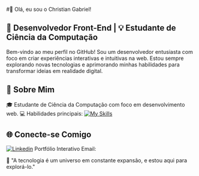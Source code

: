#👋 Olá, eu sou o Christian Gabriel!

## 🎨 Desenvolvedor Front-End | 💡 Estudante de Ciência da Computação 
Bem-vindo ao meu perfil no GitHub! Sou um desenvolvedor entusiasta com foco em criar experiências interativas e intuitivas na web. Estou sempre explorando novas tecnologias e aprimorando minhas habilidades para transformar ideias em realidade digital.

## 🚀 Sobre Mim
🎓 Estudante de Ciência da Computação com foco em desenvolvimento web.
💻 Habilidades principais:
[![My Skills](https://skillicons.dev/icons?i=js,html,css,nodejs,react,git,tailwind,next,mysql,figma)](https://skillicons.dev)

## 🌐 Conecte-se Comigo
[![Linkedin](https://skillicons.dev/icons?i=linkedin)](https://www.linkedin.com/in/christiangdev/)
Portfólio Interativo
Email: 

🌟 "A tecnologia é um universo em constante expansão, e estou aqui para explorá-lo."
